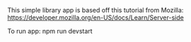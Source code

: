 This simple library app is based off this tutorial from Mozilla:
https://developer.mozilla.org/en-US/docs/Learn/Server-side

To run app: npm run devstart